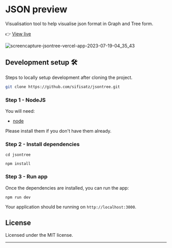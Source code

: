 # JSON preview

Visualisation tool to help visualise json format in Graph and Tree form.

👉 [View live](https://jsonpreview.vercel.app/)

![screencapture-jsontree-vercel-app-2023-07-19-04_35_43](https://github.com/sifisatz/jsontree/assets/85615075/0978c0ba-4871-4722-8cf8-f695a86d11ea)

## Development setup 🛠

Steps to locally setup development after cloning the project.

```sh
git clone https://github.com/sifisatz/jsontree.git
```

### Step 1 - NodeJS

You will need:

- [node](https://nodejs.org/)

Please install them if you don't have them already.

### Step 2 - Install dependencies

```shell
cd jsontree
```

```shell
npm install
```

### Step 3 - Run app

Once the dependencies are installed, you can run the app:

```shell
npm run dev
```

Your application should be running on `http://localhost:3000`.

## License

Licensed under the MIT license.

---
